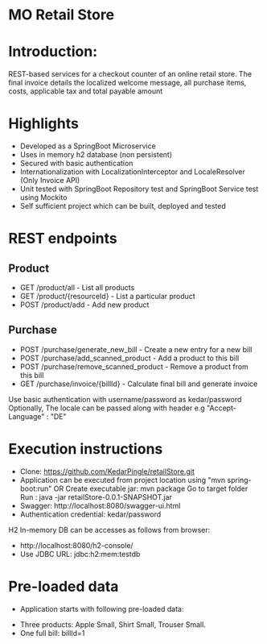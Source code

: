 # MO Retail Store




# Introduction:
REST-based services for a checkout counter of an online retail store. The final invoice details the localized welcome message, all purchase items, costs, applicable tax and total payable amount

# Highlights
- Developed as a SpringBoot Microservice
- Uses in memory h2 database (non persistent)
- Secured with basic authentication
- Internationalization with LocalizationInterceptor and LocaleResolver (Only Invoice API)
- Unit tested with SpringBoot Repository test and SpringBoot Service test using Mockito
- Self sufficient project which can be built, deployed and tested

# REST endpoints
## Product
*  GET /product/all             - List all products
*  GET /product/{resourceId}    - List a particular product
*  POST /product/add            - Add new product

## Purchase
*  POST /purchase/generate_new_bill         - Create a new entry for a new bill
*  POST /purchase/add_scanned_product       - Add a product to this bill
*  POST /purchase/remove_scanned_product    - Remove a product from this bill
*  GET /purchase/invoice/{billId}           - Calculate final bill and generate invoice

 Use basic authentication with username/password as kedar/password
 Optionally, The locale can be passed along with header e.g "Accept-Language" : "DE"

# Execution instructions

* Clone: https://github.com/KedarPingle/retailStore.git
* Application can be executed from project location using "mvn spring-boot:run" OR
  Create executable jar: mvn package
  Go to target folder
  Run : java -jar retailStore-0.0.1-SNAPSHOT.jar
* Swagger: http://localhost:8080/swagger-ui.html
* Authentication credential: kedar/password

H2 In-memory DB can be accesses as follows from browser:
- http://localhost:8080/h2-console/
- Use JDBC URL: jdbc:h2:mem:testdb

# Pre-loaded data

* Application starts with following pre-loaded data:
- Three products: Apple Small, Shirt Small, Trouser Small.
- One full bill: billId=1
